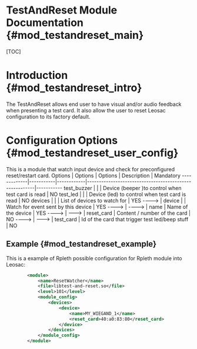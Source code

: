TestAndReset Module Documentation {#mod_testandreset_main}
==========================================================

[TOC]

Introduction {#mod_testandreset_intro}
======================================

The TestAndReset allows end user to have visual and/or audio feedback when
presenting a test card.
It also allow the user to reset Leosac configuration to its factory default.

Configuration Options {#mod_testandreset_user_config}
=====================================================

This is a module that watch input device and check for preconfigured reset/restart card.
Options      | Options   | Options    | Description                                            | Mandatory
-------------|-----------|------------|--------------------------------------------------------|-----------
test_buzzer  |           |            | Device (beeper )to control when test card is read      | NO
test_led     |           |            | Device (led) to control when test card is read         | NO
devices      |           |            | List of devices to watch for                           | YES
---->        | device    |            | Watch for event sent by this device                    | YES
---->        | ---->     | name       | Name of the device                                     | YES
---->        | --->      | reset_card | Content / number of the card                           | NO
---->        | --->      | test_card  | Id of the card that trigger test led/beep stuff        | NO

Example {#mod_testandreset_example}
-----------------------------------

This is a example of Rpleth possible configuration for Rpleth module into Leosac:

~~~~~~~~~~~~~~~~~~~~~~~~~~~~~~~~~~~~~~~~~~~~~~~~~~~.xml
        <module>
            <name>ResetWatcher</name>
            <file>libtest-and-reset.so</file>
            <level>101</level>
            <module_config>
                <devices>
                    <device>
                        <name>MY_WIEGAND_1</name>
                        <reset_card>40:a0:83:80</reset_card>
                    </device>
                </devices>
            </module_config>
        </module> 
~~~~~~~~~~~~~~~~~~~~~~~~~~~~~~~~~~~~~~~~~~~~~~~~~~~
